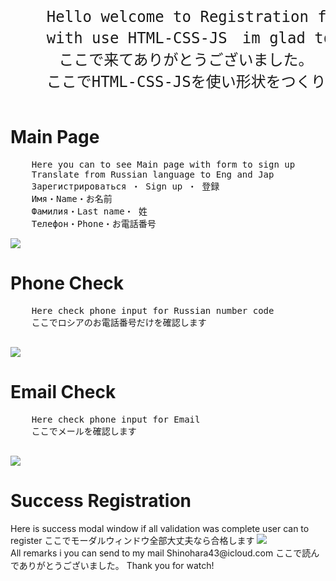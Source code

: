 <html>
  <header>
    <pre style="font-size:18pt;">
    Hello welcome to Registration form
    with use HTML-CSS-JS　im glad to see you!
    ここで来てありがとうございました。
    ここでHTML-CSS-JSを使い形状をつくりました。
</pre>
  </header>
<div style="">
<h1>Main Page</h1>
  <pre>
    Here you can to see Main page with form to sign up
    Translate from Russian language to Eng and Jap
    Зарегистрироваться ・ Sign up ・ 登録
    Имя・Name・お名前
    Фамилия・Last name・ 姓
    Телефон・Phone・お電話番号
</pre>
<img src="https://github.com/ShineBulate/HTML-CSS-JS-REGISTRATION-FORM/assets/89338809/f27d77d4-8097-4d63-ad27-dba7a11ba439/">
</div>
<div style="">
<h1>Phone Check</h1>
  <pre>
    Here check phone input for Russian number code
    ここでロシアのお電話番号だけを確認します
  </pre>
  <img src="https://github.com/ShineBulate/adaptive-design-without-Boostrap/assets/89338809/9d8f4ab2-ff07-40c0-b927-59b5711137b8/">
  <h1>Email Check</h1>
    <pre>
    Here check phone input for Email
    ここでメールを確認します
  </pre>
  <img src="https://github.com/ShineBulate/adaptive-design-without-Boostrap/assets/89338809/38426401-828e-49dd-88c4-5a397e9a7ec3/">
</div>
<div style="">
<h1>Success Registration</h1>
  Here is success modal window if all validation was complete user can to register
  ここでモーダルウィンドウ全部大丈夫なら合格します
  <img src="https://github.com/ShineBulate/adaptive-design-without-Boostrap/assets/89338809/ea37084b-7ad8-4686-ba60-235748a8d8d3/">
</div>
<span style="forn-size:16pt;">
  All remarks i you can send to my mail Shinohara43@icloud.com
  ここで読んでありがとうございました。
  Thank you for watch!
</span>
</div>
</html>
